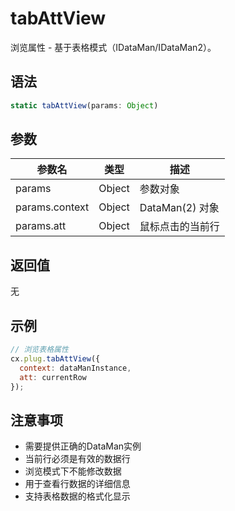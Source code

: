 # tabAttView

浏览属性 - 基于表格模式（IDataMan/IDataMan2）。

## 语法

```javascript
static tabAttView(params: Object)
```

## 参数

| 参数名 | 类型 | 描述 |
|--------|------|------|
| params | Object | 参数对象 |
| params.context | Object | DataMan(2) 对象 |
| params.att | Object | 鼠标点击的当前行 |

## 返回值

无

## 示例

```javascript
// 浏览表格属性
cx.plug.tabAttView({
  context: dataManInstance,
  att: currentRow
});
```

## 注意事项

- 需要提供正确的DataMan实例
- 当前行必须是有效的数据行
- 浏览模式下不能修改数据
- 用于查看行数据的详细信息
- 支持表格数据的格式化显示 